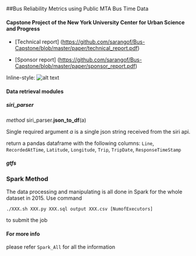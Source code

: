 ##Bus Reliability Metrics using Public MTA Bus Time Data
#### Capstone Project of the New York University Center for Urban Science and Progress

* [Technical report] (https://github.com/sarangof/Bus-Capstone/blob/master/paper/technical_report.pdf)

* [Sponsor report] (https://github.com/sarangof/Bus-Capstone/blob/master/paper/sponsor_report.pdf)


Inline-style: 
![alt text](https://github.com/sarangof/Bus-Capstone/blob/master/plots/on_time_performance_stops.png "Sample of on time performance")



#### Data retrieval modules
##### siri_parser
*method* siri_parser.**json_to_df**(a)

Single required argument *a* is a single json string received from the siri api.
    
return a pandas dataframe with the following columns: `Line`, `RecordedAtTime`, `Latitude`, `Longitude`, `Trip`, `TripDate`, `ResponseTimeStamp`

##### gtfs

### Spark Method

The data processing and manipulating is all done in Spark for the whole dataset in 2015.
Use command 
```
./XXX.sh XXX.py XXX.sql output XXX.csv [NumofExecutors]
```
to submit the job
#### For more info
please refer `Spark_All` for all the information
